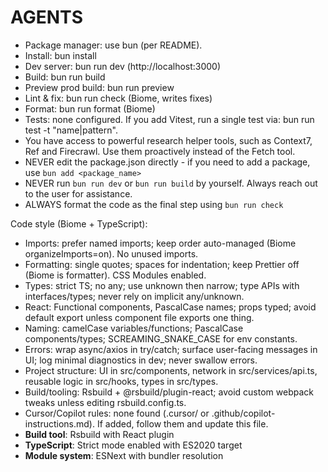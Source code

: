 # AGENTS

- Package manager: use bun (per README).
- Install: bun install
- Dev server: bun run dev (http://localhost:3000)
- Build: bun run build
- Preview prod build: bun run preview
- Lint & fix: bun run check (Biome, writes fixes)
- Format: bun run format (Biome)
- Tests: none configured. If you add Vitest, run a single test via: bun run test -t "name|pattern".
- You have access to powerful research helper tools, such as Context7, Ref and Firecrawl. Use them proactively instead
  of the Fetch tool.
- NEVER edit the package.json directly - if you need to add a package, use `bun add <package_name>`
- NEVER run `bun run dev` or `bun run build` by yourself. Always reach out to the user for assistance.
- ALWAYS format the code as the final step using `bun run check`

Code style (Biome + TypeScript):

- Imports: prefer named imports; keep order auto-managed (Biome organizeImports=on). No unused imports.
- Formatting: single quotes; spaces for indentation; keep Prettier off (Biome is formatter). CSS Modules enabled.
- Types: strict TS; no any; use unknown then narrow; type APIs with interfaces/types; never rely on implicit
  any/unknown.
- React: Functional components, PascalCase names; props typed; avoid default export unless component file exports one
  thing.
- Naming: camelCase variables/functions; PascalCase components/types; SCREAMING_SNAKE_CASE for env constants.
- Errors: wrap async/axios in try/catch; surface user-facing messages in UI; log minimal diagnostics in dev; never
  swallow errors.
- Project structure: UI in src/components, network in src/services/api.ts, reusable logic in src/hooks, types in
  src/types.
- Build/tooling: Rsbuild + @rsbuild/plugin-react; avoid custom webpack tweaks unless editing rsbuild.config.ts.
- Cursor/Copilot rules: none found (.cursor/ or .github/copilot-instructions.md). If added, follow them and update this
  file.
- **Build tool**: Rsbuild with React plugin
- **TypeScript**: Strict mode enabled with ES2020 target
- **Module system**: ESNext with bundler resolution
